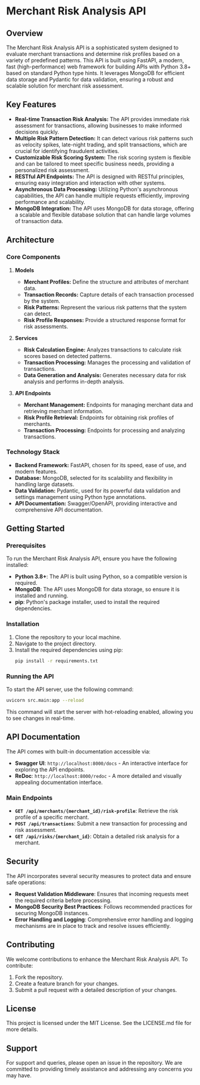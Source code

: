 # Merchant Risk Analysis API

## Overview

The Merchant Risk Analysis API is a sophisticated system designed to evaluate merchant transactions and determine risk profiles based on a variety of predefined patterns. This API is built using FastAPI, a modern, fast (high-performance) web framework for building APIs with Python 3.8+ based on standard Python type hints. It leverages MongoDB for efficient data storage and Pydantic for data validation, ensuring a robust and scalable solution for merchant risk assessment.

## Key Features

- **Real-time Transaction Risk Analysis:** The API provides immediate risk assessment for transactions, allowing businesses to make informed decisions quickly.
- **Multiple Risk Pattern Detection:** It can detect various risk patterns such as velocity spikes, late-night trading, and split transactions, which are crucial for identifying fraudulent activities.
- **Customizable Risk Scoring System:** The risk scoring system is flexible and can be tailored to meet specific business needs, providing a personalized risk assessment.
- **RESTful API Endpoints:** The API is designed with RESTful principles, ensuring easy integration and interaction with other systems.
- **Asynchronous Data Processing:** Utilizing Python's asynchronous capabilities, the API can handle multiple requests efficiently, improving performance and scalability.
- **MongoDB Integration:** The API uses MongoDB for data storage, offering a scalable and flexible database solution that can handle large volumes of transaction data.

## Architecture

### Core Components

1. **Models**
   - **Merchant Profiles:** Define the structure and attributes of merchant data.
   - **Transaction Records:** Capture details of each transaction processed by the system.
   - **Risk Patterns:** Represent the various risk patterns that the system can detect.
   - **Risk Profile Responses:** Provide a structured response format for risk assessments.

2. **Services**
   - **Risk Calculation Engine:** Analyzes transactions to calculate risk scores based on detected patterns.
   - **Transaction Processing:** Manages the processing and validation of transactions.
   - **Data Generation and Analysis:** Generates necessary data for risk analysis and performs in-depth analysis.

3. **API Endpoints**
   - **Merchant Management:** Endpoints for managing merchant data and retrieving merchant information.
   - **Risk Profile Retrieval:** Endpoints for obtaining risk profiles of merchants.
   - **Transaction Processing:** Endpoints for processing and analyzing transactions.

### Technology Stack

- **Backend Framework:** FastAPI, chosen for its speed, ease of use, and modern features.
- **Database:** MongoDB, selected for its scalability and flexibility in handling large datasets.
- **Data Validation:** Pydantic, used for its powerful data validation and settings management using Python type annotations.
- **API Documentation:** Swagger/OpenAPI, providing interactive and comprehensive API documentation.

## Getting Started

### Prerequisites

To run the Merchant Risk Analysis API, ensure you have the following installed:

- **Python 3.8+**: The API is built using Python, so a compatible version is required.
- **MongoDB**: The API uses MongoDB for data storage, so ensure it is installed and running.
- **pip**: Python's package installer, used to install the required dependencies.

### Installation

1. Clone the repository to your local machine.
2. Navigate to the project directory.
3. Install the required dependencies using pip:
   ```bash
   pip install -r requirements.txt
   ```

### Running the API

To start the API server, use the following command:
```bash
uvicorn src.main:app --reload
```
This command will start the server with hot-reloading enabled, allowing you to see changes in real-time.

## API Documentation

The API comes with built-in documentation accessible via:

- **Swagger UI**: `http://localhost:8000/docs` - An interactive interface for exploring the API endpoints.
- **ReDoc**: `http://localhost:8000/redoc` - A more detailed and visually appealing documentation interface.

### Main Endpoints

- **`GET /api/merchants/{merchant_id}/risk-profile`**: Retrieve the risk profile of a specific merchant.
- **`POST /api/transactions`**: Submit a new transaction for processing and risk assessment.
- **`GET /api/risks/{merchant_id}`**: Obtain a detailed risk analysis for a merchant.

## Security

The API incorporates several security measures to protect data and ensure safe operations:

- **Request Validation Middleware**: Ensures that incoming requests meet the required criteria before processing.
- **MongoDB Security Best Practices**: Follows recommended practices for securing MongoDB instances.
- **Error Handling and Logging**: Comprehensive error handling and logging mechanisms are in place to track and resolve issues efficiently.

## Contributing

We welcome contributions to enhance the Merchant Risk Analysis API. To contribute:

1. Fork the repository.
2. Create a feature branch for your changes.
3. Submit a pull request with a detailed description of your changes.

## License

This project is licensed under the MIT License. See the LICENSE.md file for more details.

## Support

For support and queries, please open an issue in the repository. We are committed to providing timely assistance and addressing any concerns you may have.
